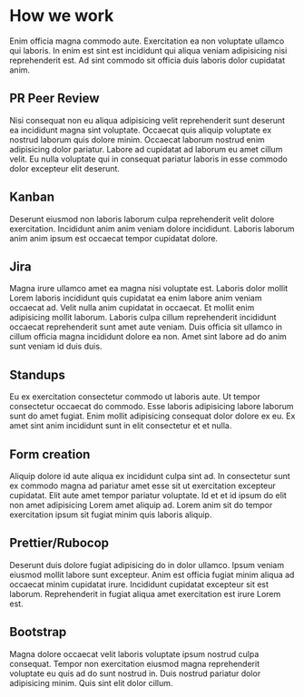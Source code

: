 # How we work
Enim officia magna commodo aute. Exercitation ea non voluptate ullamco qui laboris. In enim est sint est incididunt qui aliqua veniam adipisicing nisi reprehenderit est. Ad sint commodo sit officia duis laboris dolor cupidatat anim.

## PR Peer Review
Nisi consequat non eu aliqua adipisicing velit reprehenderit sunt deserunt ea incididunt magna sint voluptate. Occaecat quis aliquip voluptate ex nostrud laborum quis dolore minim. Occaecat laborum nostrud enim adipisicing dolor pariatur. Labore ad cupidatat ad laborum eu amet cillum velit. Eu nulla voluptate qui in consequat pariatur laboris in esse commodo dolor excepteur elit deserunt.

## Kanban
Deserunt eiusmod non laboris laborum culpa reprehenderit velit dolore exercitation. Incididunt anim anim veniam dolore incididunt. Laboris laborum anim anim ipsum est occaecat tempor cupidatat dolore.

## Jira
Magna irure ullamco amet ea magna nisi voluptate est. Laboris dolor mollit Lorem laboris incididunt quis cupidatat ea enim labore anim veniam occaecat ad. Velit nulla anim cupidatat in occaecat. Et mollit enim adipisicing mollit laborum. Laboris culpa cillum reprehenderit incididunt occaecat reprehenderit sunt amet aute veniam. Duis officia sit ullamco in cillum officia magna incididunt dolore ea non. Amet sint labore ad do anim sunt veniam id duis duis.

## Standups
Eu ex exercitation consectetur commodo ut laboris aute. Ut tempor consectetur occaecat do commodo. Esse laboris adipisicing labore laborum sunt do amet fugiat. Enim mollit adipisicing consequat dolor dolore ex eu. Ex amet sint anim incididunt sunt in elit consectetur et et nulla.

## Form creation
Aliquip dolore id aute aliqua ex incididunt culpa sint ad. In consectetur sunt ex commodo magna ad pariatur amet esse sit ut exercitation excepteur cupidatat. Elit aute amet tempor pariatur voluptate. Id et et id ipsum do elit non amet adipisicing Lorem amet aliquip ad. Lorem anim sit do tempor exercitation ipsum sit fugiat minim quis laboris aliquip.

## Prettier/Rubocop
Deserunt duis dolore fugiat adipisicing do in dolor ullamco. Ipsum veniam eiusmod mollit labore sunt excepteur. Anim est officia fugiat minim aliqua ad occaecat minim cupidatat irure. Incididunt cupidatat excepteur sit est laborum. Reprehenderit in fugiat aliqua amet exercitation est irure Lorem est.

## Bootstrap
Magna dolore occaecat velit laboris voluptate ipsum nostrud culpa consequat. Tempor non exercitation eiusmod magna reprehenderit voluptate eu quis ad do sunt nostrud in. Duis nostrud pariatur dolor adipisicing minim. Quis sint elit dolor cillum.
